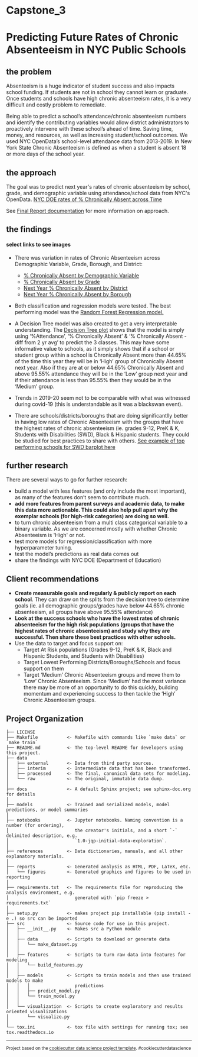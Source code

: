 Capstone_3
==============================

# Predicting Future Rates of Chronic Absenteeism in NYC Public Schools

## the problem 

Absenteeism is a huge indicator of student success and also impacts school funding. If students are not in school they cannot learn or graduate. Once students and schools have high chronic absenteeism rates, it is a very difficult and costly problem to remediate. 

Being able to predict a school’s attendance/chronic absenteeism numbers and identify the contributing variables would allow district administrators to proactively intervene with these school’s ahead of time. Saving time, money, and resources, as well as increasing student/school outcomes. We used NYC OpenData’s school-level attendance data from 2013-2019. In New York State Chronic Absenteeism is defined as when a student is absent 18 or more days of the school year.

## the approach

The goal was to predict next year's rates of chronic absenteeism by school, grade, and demographic variable using attendance/school data from NYC's OpenData. [NYC DOE rates of % Chronically Absent across Time](https://github.com/jjfrasca/Springboard/blob/main/Capstone_3/Capstone_3/reports/figures/README_figures/ChronicAbsent_overtime.png)

See [Final Report documentation](https://github.com/jjfrasca/Springboard/blob/main/Capstone_3/Capstone_3/reports/Capstone_3_Final_Report_JFrasca.pdf) for more information on approach.

## the findings
#### select links to see images

- There was variation in rates of Chronic Absenteeism across Demographic Variable, Grade, Borough, and District:
    - [% Chronically Absent by Demographic Variable](https://github.com/jjfrasca/Springboard/blob/main/Capstone_3/Capstone_3/reports/figures/README_figures/DemVar_violinplot.png)
    - [% Chronically Absent by Grade](https://github.com/jjfrasca/Springboard/blob/main/Capstone_3/Capstone_3/reports/figures/README_figures/Grade_violinplot.png)
    - [Next Year % Chronically Absent by District](https://github.com/jjfrasca/Springboard/blob/main/Capstone_3/Capstone_3/reports/figures/README_figures/District_Num_violinplot.png)
    - [Next Year % Chronically Absent by Borough](https://github.com/jjfrasca/Springboard/blob/main/Capstone_3/Capstone_3/reports/figures/README_figures/Borough_violinplot.png)
    
- Both classification and regression models were tested. The best performing model was the [Random Forest Regression model.](https://github.com/jjfrasca/Springboard/blob/main/Capstone_3/Capstone_3/reports/figures/README_figures/RF_regressor_modelMetrics.png)

- A Decision Tree model was also created to get a very interpretable understanding. The [Decision Tree plot](https://github.com/jjfrasca/Springboard/blob/main/Capstone_3/Capstone_3/reports/figures/README_figures/decisionTree_plot.png) shows that the model is simply using ‘%Attendance’,  ‘% Chronically Absent’ & ‘% Chronically Absent - diff from 2 yr avg’  to predict the 3 classes.  This may have some informative value to schools, as it simply shows that if a school or student group within a school is Chronically Absent more than 44.65% of the time this year they will be in ‘High’ group of Chronically Absent next year. Also if they are at or below 44.65% Chronically Absent and above 95.55% attendance they will be in the ‘Low’ group next year and if their attendance is less than 95.55% then they would be in the ‘Medium’ group. 

- Trends in 2019-20 seem not to be comparable with what was witnessed during covid-19 (this is understandable as it was a blackswan event).

- There are schools/districts/boroughs that are doing significantlly better in having low rates of Chronic Absenteeism with the groups that have the highest rates of chronic absenteeism (ie. grades 9-12, PreK & K, Students with Disabilities (SWD), Black &  Hispanic students. They could be studied for best practices to share with others. [See example of top performing schools for SWD barplot here](https://github.com/jjfrasca/Springboard/blob/main/Capstone_3/Capstone_3/reports/figures/README_figures/topSchools_SWD.png)



## further research

There are several ways to go for further research:

- build a model with less features (and only include the most important), as many of the features don’t seem to contribute much.
- **add more features from parent surveys and academic data, to make this data more actionable. This could also help pull apart why the exemplar schools (for high-risk categories) are doing so well.**
- to turn chronic absenteeism from a multi class categorical variable to a binary variable. As we are concerned mostly with whether Chronic Absenteeism is 'High' or not.
- test more models for regression/classification with more hyperparameter tuning.
- test the model’s predictions as real data comes out
- share the findings with NYC DOE (Department of Education)

## Client recommendations

- **Create measurable goals and regularly & publicly report on each school**. They can draw on the splits from the decision tree to determine goals (ie. all demographic groups/grades have below 44.65% chronic absenteeism, all groups have above 95.55% attendance)
- **Look at the success schools who have the lowest rates of chronic absenteeism for the high risk populations (groups that have the highest rates of chronic absenteeism) and study why they are successful. Then share these best practices with other schools.**
- Use the data to target and focus support on:
    - Target At Risk populations (Grades 9-12, PreK & K, Black and Hispanic Students, and Students with Disabilities)
    - Target Lowest Performing Districts/Boroughs/Schools and focus support on them
    - Target ‘Medium’ Chronic Absenteeism groups and move them to ‘Low’ Chronic Absenteeism. Since ‘Medium’ had the most variance there may be more of an opportunity to do this quickly, building momentum and experiencing success to then tackle the ‘High’ Chronic Absenteeism groups.




Project Organization
------------

    ├── LICENSE
    ├── Makefile           <- Makefile with commands like `make data` or `make train`
    ├── README.md          <- The top-level README for developers using this project.
    ├── data
    │   ├── external       <- Data from third party sources.
    │   ├── interim        <- Intermediate data that has been transformed.
    │   ├── processed      <- The final, canonical data sets for modeling.
    │   └── raw            <- The original, immutable data dump.
    │
    ├── docs               <- A default Sphinx project; see sphinx-doc.org for details
    │
    ├── models             <- Trained and serialized models, model predictions, or model summaries
    │
    ├── notebooks          <- Jupyter notebooks. Naming convention is a number (for ordering),
    │                         the creator's initials, and a short `-` delimited description, e.g.
    │                         `1.0-jqp-initial-data-exploration`.
    │
    ├── references         <- Data dictionaries, manuals, and all other explanatory materials.
    │
    ├── reports            <- Generated analysis as HTML, PDF, LaTeX, etc.
    │   └── figures        <- Generated graphics and figures to be used in reporting
    │
    ├── requirements.txt   <- The requirements file for reproducing the analysis environment, e.g.
    │                         generated with `pip freeze > requirements.txt`
    │
    ├── setup.py           <- makes project pip installable (pip install -e .) so src can be imported
    ├── src                <- Source code for use in this project.
    │   ├── __init__.py    <- Makes src a Python module
    │   │
    │   ├── data           <- Scripts to download or generate data
    │   │   └── make_dataset.py
    │   │
    │   ├── features       <- Scripts to turn raw data into features for modeling
    │   │   └── build_features.py
    │   │
    │   ├── models         <- Scripts to train models and then use trained models to make
    │   │   │                 predictions
    │   │   ├── predict_model.py
    │   │   └── train_model.py
    │   │
    │   └── visualization  <- Scripts to create exploratory and results oriented visualizations
    │       └── visualize.py
    │
    └── tox.ini            <- tox file with settings for running tox; see tox.readthedocs.io


--------

<p><small>Project based on the <a target="_blank" href="https://drivendata.github.io/cookiecutter-data-science/">cookiecutter data science project template</a>. #cookiecutterdatascience</small></p>
